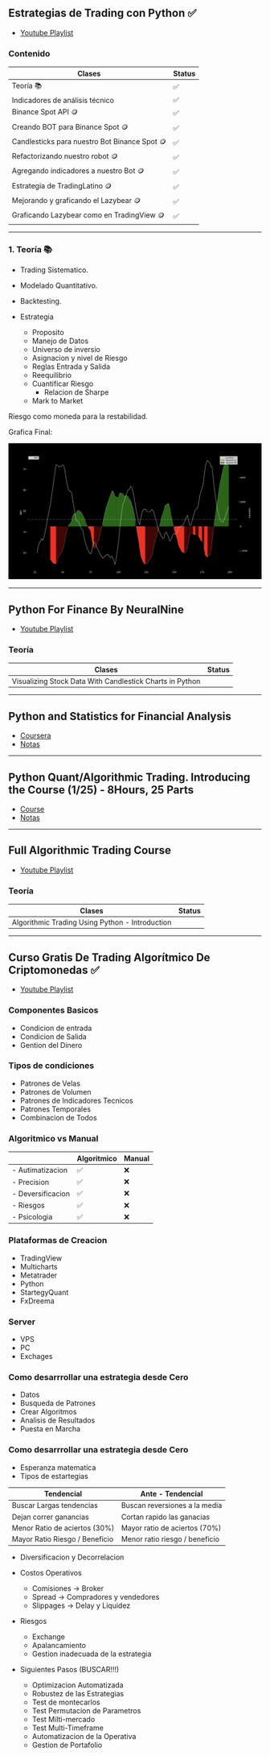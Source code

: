 ## Estrategias de Trading con Python ✅

- [Youtube Playlist](https://www.youtube.com/playlist?list=PLYlZyIXUXErFnQN9ZJ_UAmV84DiXHFd1Z)

### Contenido

| Clases                                        | Status |
| --------------------------------------------- | ------ |
| Teoría 📚                                     | ✅     |
| Indicadores de análisis técnico               | ✅     |
| Binance Spot API 🪙                           | ✅     |
| Creando BOT para Binance Spot 🪙              | ✅     |
| Candlesticks para nuestro Bot Binance Spot 🪙 | ✅     |
| Refactorizando nuestro robot 🪙               | ✅     |
| Agregando indicadores a nuestro Bot 🪙        | ✅     |
| Estrategia de TradingLatino 🪙                | ✅     |
| Mejorando y graficando el Lazybear 🪙         | ✅     |
| Graficando Lazybear como en TradingView 🪙    | ✅     |

---

### 1. Teoría 📚

- Trading Sistematico.
- Modelado Quantitativo.
- Backtesting.

- Estrategia
  - Proposito
  - Manejo de Datos
  - Universo de inversio
  - Asignacion y nivel de Riesgo
  - Reglas Entrada y Salida
  - Reequilibrio
  - Cuantificar Riesgo
    - Relacion de Sharpe
  - Mark to Market

Riesgo como moneda para la restabilidad.

Grafica Final:

![image](../images/TradingViewDemos.png)

---

## Python For Finance By NeuralNine

- [Youtube Playlist](https://www.youtube.com/playlist?list=PL7yh-TELLS1HJzPsb6Xjdse2zbyQ-ocDH)

### Teoría

| Clases                                                   | Status |
| -------------------------------------------------------- | ------ |
| Visualizing Stock Data With Candlestick Charts in Python |        |

---

## Python and Statistics for Financial Analysis

- [Coursera](https://www.coursera.org/learn/python-statistics-financial-analysis)
- [Notas](./PythonStatisticsforFinancial.md)

---

## Python Quant/Algorithmic Trading. Introducing the Course (1/25) - 8Hours, 25 Parts

- [Course](https://www.youtube.com/playlist?list=PLs6THB5KHWo2k0OdWXbu_pB_0n2KzpGC1)
- [Notas](./PythonQuantAlgorithmicTrading.md)

---

## Full Algorithmic Trading Course

- [Youtube Playlist](https://www.youtube.com/playlist?list=PLtqRgJ_TIq8Y6YG8G-ETIFW_36mvxMLad)

### Teoría

| Clases                                          | Status |
| ----------------------------------------------- | ------ |
| Algorithmic Trading Using Python - Introduction |        |

---

## Curso Gratis De Trading Algorítmico De Criptomonedas ✅

- [Youtube Playlist](https://www.youtube.com/watch?v=SiXWX0WsNS8)

### Componentes Basicos

- Condicion de entrada
- Condicion de Salida
- Gention del Dinero

### Tipos de condiciones

- Patrones de Velas
- Patrones de Volumen
- Patrones de Indicadores Tecnicos
- Patrones Temporales
- Combinacion de Todos

### Algoritmico vs Manual

|                   | Algoritmico | Manual |
| ----------------- | ----------- | ------ |
| - Autimatizacion  | ✅          | ❌     |
| - Precision       | ✅          | ❌     |
| - Deversificacion | ✅          | ❌     |
| - Riesgos         | ✅          | ❌     |
| - Psicologia      | ✅          | ❌     |

### Plataformas de Creacion

- TradingView
- Multicharts
- Metatrader
- Python
- StartegyQuant
- FxDreema

### Server

- VPS
- PC
- Exchages

### Como desarrrollar una estrategia desde Cero

- Datos
- Busqueda de Patrones
- Crear Algoritmos
- Analisis de Resultados
- Puesta en Marcha

### Como desarrrollar una estrategia desde Cero

- Esperanza matematica
- Tipos de estartegias

| Tendencial                     | Ante - Tendencial              |
| ------------------------------ | ------------------------------ |
| Buscar Largas tendencias       | Buscan reversiones a la media  |
| Dejan correr ganancias         | Cortan rapido las ganacias     |
| Menor Ratio de aciertos (30%)  | Mayor ratio de aciertos (70%)  |
| Mayor Ratio Riesgo / Beneficio | Menor ratio riesgo / beneficio |

- Diversificacion y Decorrelacion
- Costos Operativos

  - Comisiones &rarr; Broker
  - Spread &rarr; Compradores y vendedores
  - Slippages &rarr; Delay y Liquidez

- Riesgos

  - Exchange
  - Apalancamiento
  - Gestion inadecuada de la estrategia

- Siguientes Pasos (BUSCAR!!!)

  - Optimizacion Automatizada
  - Robustez de las Estrategias
  - Test de montecarlos
  - Test Permutacion de Parametros
  - Test Milti-mercado
  - Test Multi-Timeframe
  - Automatizacion de la Operativa
  - Gestion de Portafolio

